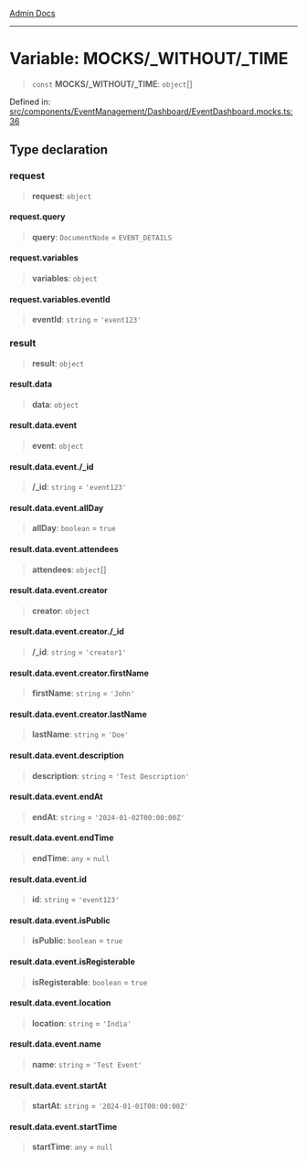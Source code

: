 [Admin Docs](/)

***

# Variable: MOCKS/_WITHOUT/_TIME

> `const` **MOCKS/_WITHOUT/_TIME**: `object`[]

Defined in: [src/components/EventManagement/Dashboard/EventDashboard.mocks.ts:36](https://github.com/PalisadoesFoundation/talawa-admin/blob/main/src/components/EventManagement/Dashboard/EventDashboard.mocks.ts#L36)

## Type declaration

### request

> **request**: `object`

#### request.query

> **query**: `DocumentNode` = `EVENT_DETAILS`

#### request.variables

> **variables**: `object`

#### request.variables.eventId

> **eventId**: `string` = `'event123'`

### result

> **result**: `object`

#### result.data

> **data**: `object`

#### result.data.event

> **event**: `object`

#### result.data.event./_id

> **/_id**: `string` = `'event123'`

#### result.data.event.allDay

> **allDay**: `boolean` = `true`

#### result.data.event.attendees

> **attendees**: `object`[]

#### result.data.event.creator

> **creator**: `object`

#### result.data.event.creator./_id

> **/_id**: `string` = `'creator1'`

#### result.data.event.creator.firstName

> **firstName**: `string` = `'John'`

#### result.data.event.creator.lastName

> **lastName**: `string` = `'Doe'`

#### result.data.event.description

> **description**: `string` = `'Test Description'`

#### result.data.event.endAt

> **endAt**: `string` = `'2024-01-02T00:00:00Z'`

#### result.data.event.endTime

> **endTime**: `any` = `null`

#### result.data.event.id

> **id**: `string` = `'event123'`

#### result.data.event.isPublic

> **isPublic**: `boolean` = `true`

#### result.data.event.isRegisterable

> **isRegisterable**: `boolean` = `true`

#### result.data.event.location

> **location**: `string` = `'India'`

#### result.data.event.name

> **name**: `string` = `'Test Event'`

#### result.data.event.startAt

> **startAt**: `string` = `'2024-01-01T00:00:00Z'`

#### result.data.event.startTime

> **startTime**: `any` = `null`
